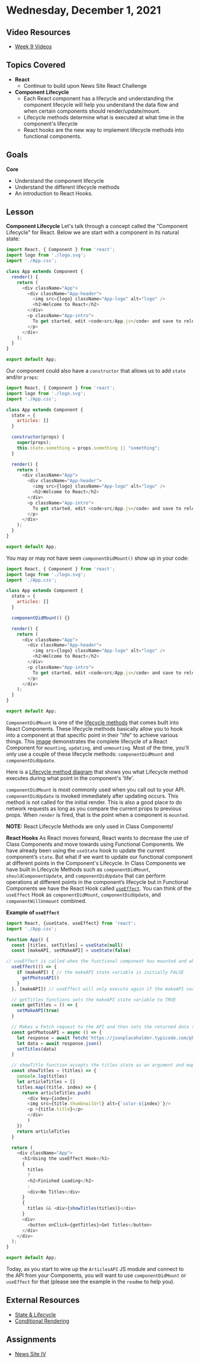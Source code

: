 # Wednesday, December 1, 2021

## Video Resources
- [Week 9 Videos](https://www.youtube.com/watch?v=sax4G48z2B8&list=PLu0CiQ7bzwESlbBaHApo6GkOU_lhwVo7i)

## Topics Covered
- **React**
  - Continue to build upon News Site React Challenge
- **Component Lifecycle**
  - Each React component has a lifecycle and understanding the component lifecycle will help you understand the data flow and when certain components should render/update/mount.
  - Lifecycle methods determine what is executed at what time in the component's lifecycle
  - React hooks are the new way to implement lifecycle methods into functional components.

## Goals
**Core**
- Understand the component lifecycle
- Understand the different lifecycle methods
- An introduction to React Hooks.

## Lesson

**Component Lifecycle**
Let's talk through a concept called the "Component Lifecycle" for React. Below we are start with a component in its natural state:

```javascript
import React, { Component } from 'react';
import logo from './logo.svg';
import './App.css';

class App extends Component {
  render() {
    return (
      <div className="App">
        <div className="App-header">
          <img src={logo} className="App-logo" alt="logo" />
          <h2>Welcome to React</h2>
        </div>
        <p className="App-intro">
          To get started, edit <code>src/App.js</code> and save to reload.
        </p>
      </div>
    );
  }
}

export default App;
```

Our component could also have a `constructor` that allows us to add `state` and/or `props`:

```javascript
import React, { Component } from 'react';
import logo from './logo.svg';
import './App.css';

class App extends Component {
  state = {
    articles: []
  }

  constructor(props) {
    super(props);
    this.state.something = props.something || "something";
  }

  render() {
    return (
      <div className="App">
        <div className="App-header">
          <img src={logo} className="App-logo" alt="logo" />
          <h2>Welcome to React</h2>
        </div>
        <p className="App-intro">
          To get started, edit <code>src/App.js</code> and save to reload.
        </p>
      </div>
    );
  }
}

export default App;
```

You may or may not have seen `componentDidMount()` show up in your code:
```javascript
import React, { Component } from 'react';
import logo from './logo.svg';
import './App.css';

class App extends Component {
  state = {
    articles: []
  }

  componentDidMount() {}

  render() {
    return (
      <div className="App">
        <div className="App-header">
          <img src={logo} className="App-logo" alt="logo" />
          <h2>Welcome to React</h2>
        </div>
        <p className="App-intro">
          To get started, edit <code>src/App.js</code> and save to reload.
        </p>
      </div>
    );
  }
}

export default App;
```

`ComponentDidMount` is one of the [lifecycle methods](https://reactjs.org/docs/react-component.html#the-component-lifecycle) that comes built into React Components. These lifecycle methods basically allow you to hook into a component at that specific point in their "life" to achieve various things. This [image](https://cdn-images-1.medium.com/max/2000/1*XcGM-8E_hGl4fpAr9wJIsA.png) demonstrates the complete lifecycle of a React Component for `mounting`, `updating`, and `unmounting`. Most of the time, you'll only use a couple of these lifecycle methods: `componentDidMount` and `componentDidUpdate`.

Here is a [Lifecycle method diagram](http://projects.wojtekmaj.pl/react-lifecycle-methods-diagram/) that shows you what Lifecycle method executes during what point in the component's 'life'.

`componentDidMount` is most commonly used when you call out to your API. `componentDidUpdate` is invoked immediately after updating occurs. This method is not called for the initial render. This is also a good place to do network requests as long as you compare the current props to previous props. When `render` is fired, that is the point when a component is `mounted`.

__NOTE:__ React Lifecycle Methods are only used in Class Components!

**React Hooks**
As React moves forward, React wants to decrease the use of Class Components and move towards using Functional Components. We have already been using the `useState` hook to update the current component’s `state`. But what if we want to update our functional component at different points in the Component's Lifecycle. In Class Components we have built in Lifecycle Methods such as `componentDidMount`, `shouldComponentUpdate`, and `componentDidUpdate` that can perform operations at different points in the component’s lifecycle but in Functional Components we have the React Hook called [`useEffect`](https://reactjs.org/docs/hooks-effect.html). You can think of the `useEffect` Hook as `componentDidMount`, `componentDidUpdate`, and `componentWillUnmount` combined.

__Example of `useEffect`__

```javascript
import React, {useState, useEffect} from 'react';
import './App.css';

function App() {
  const [titles, setTitles] = useState(null)
  const [makeAPI, setMakeAPI] = useState(false)

// useEffect is called when the functional component has mounted and when certain state data is updated
  useEffect(() => {
    if (makeAPI) { // the makeAPI state variable is initially FALSE
      getPhotosAPI()
    }
  }, [makeAPI]) // useEffect will only execute again if the makeAPI variable changes

  // getTitles functions sets the makeAPI state variable to TRUE
  const getTitles = () => {
    setMakeAPI(true)
  }

  // Makes a Fetch request to the API and then sets the returned data to state 'titles'
  const getPhotosAPI = async () => {
    let response = await fetch('https://jsonplaceholder.typicode.com/photos')
    let data = await response.json()
    setTitles(data)
  }

  // showTitle function accepts the titles state as an argument and maps through
  const showTitles = (titles) => {
    console.log(titles)
    let articleTitles = []
    titles.map((title, index) => {
      return articleTitles.push(
        <div key={index}>
        <img src={title.thumbnailUrl} alt={`color-${index}`}/>
        <p >{title.title}</p>
        </div>
        )
    })
    return articleTitles
  }

  return (
    <div className="App">
      <h1>Using the useEffect Hook</h1>
      {
        titles
        ?
        <h2>Finished Loading</h2>
        :
        <div>No Titles</div>
      }
      {
        titles && <div>{showTitles(titles)}</div>
      }
      <div>
        <button onClick={getTitles}>Get Titles</button>
      </div>
    </div>
  );
}

export default App;
```

Today, as you start to wire up the `ArticlesAPI` JS module and connect to the API from your Components, you will want to use `componentDidMount` or `useEffect` for that (please see the example in the `readme` to help you).

## External Resources
- [State & Lifecycle](https://reactjs.org/docs/state-and-lifecycle.html)
- [Conditional Rendering](https://reactjs.org/docs/conditional-rendering.html)

## Assignments
- [News Site IV](https://github.com/papaplatoon/news-site-IV)


